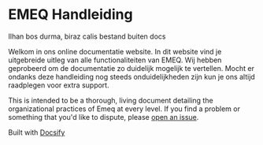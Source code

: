 # EMEQ Handleiding
Ilhan bos durma, biraz calis bestand buiten docs

Welkom in ons online documentatie website. In dit website vind je uitgebreide uitleg van alle functionaliteiten van EMEQ. Wij hebben geprobeerd om de documentatie zo duidelijk mogelijk te vertellen. Mocht er ondanks deze handleiding nog steeds onduidelijkheden zijn kun je ons altijd raadplegen voor extra support.

This is intended to be a thorough, living document detailing the organizational practices of Emeq at every level. If you find a problem or something that you'd like to dispute, please [open an issue](https://github.com/rcos/handbook/issues/new).


Built with [Docsify](https://docsify.js.org)
